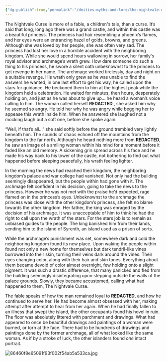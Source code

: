 ```yaml
---
{"dg-publish":true,"permalink":"/deities-myths-and-lore/the-nightvale-curse/"}
---
```



The Nightvale Curse is more of a fable, a children's tale, than a curse. It’s said that long, long ago there was a grand castle, and within this castle was a beautiful princess. The princess had hair resembling a phoenix’s flames, and her eyes were an entrancing hazel of golds, browns, and greens. Although she was loved by her people, she was often very sad. The princess had lost her love in a horrible accident with the neighboring kingdom. While she would spend hours wallowing in sorrow, her family's royal advisor and archmage’s wrath grew. How dare someone do such a thing to his princess, he swore a silent oath unbeknownst to the princess to get revenge in her name. The archmage worked tirelessly, day and night on a suitable revenge. His wrath only grew as he was unable to find the answers he wanted, in one last effort to get his way, he called upon the stars for guidance. He beckoned them to him at the highest peak while the kingdom held a celebration. He waited for minutes, then hours, desperately holding on, and just as he was about to give up… he heard a woman’s voice calling to him. The woman called herself **REDACTED** , she asked him why he seemed so angry. He told her why he was angry while begging her to appease this wrath inside him. When he answered she laughed not a mocking laugh but a soft one, before she spoke again.

“Well, if that’s all…” she said softly before the ground trembled very lightly beneath him. The sounds of chaos echoed off the mountains from the kingdom to the far north. Although he heard nothing more from **REDACTED**, he saw an image of a smiling woman within his mind for a moment before it faded like an old memory. A sickening grin spread across his face and he made his way back to his tower of the castle, not bothering to find out what happened before sleeping peacefully, his wrath feeling lighter.

In the morning the news had reached their kingdom, the neighboring kingdom’s palace and war college had vanished. Not only had the building seemingly disappeared, but the people within had gone with it. The archmage felt confident in his decision, going to take the news to the princess. However he was not met with the praise he’d expected, rage flamed on in the princess’s eyes. Unbeknownst to the archmage the princess was close with the other kingdom’s princess, she felt no blame towards the other kingdom. Her father, the king was enraged by the decision of his archmage. It was unacceptable of him to think he had the right to call upon the wrath of the stars. For the stars job is to remain as unbiased guides to the people. The king banished him from their lands, sending him to the island of Syrenth, an island used as a prison of sorts.


While the archmage’s punishment was set, somewhere dark and cold the neighboring kingdom found its new place. Upon waking the people within found not only a new home for themselves but dark tendril-like vines burrowed into their skin, turning their veins dark around the vines. Their eyes changing color, along with their hair and skin tones. Everything about them became devoid of color almost overnight, few holding onto a slight pigment. It was such a drastic difference, that many panicked and fled from the building seemingly disintegrating upon stepping outside the walls of the palace grounds. Slowly, they became accustomed, calling what had happened to them, The Nightvale Curse.


The fable speaks of how the man remained loyal to **REDACTED**, and how he continued to serve her. He had become almost obsessed with her, making attempt after attempt to hear from her again. When he had finally fallen to an illness that swept the island, the other occupants found his hovel in ruin. The floor was absolutely littered with parchment and drawings. What had appeared to once be beautiful drawings and paintings of a woman were burned, or torn at the face. There had to be hundreds of drawings and paintings done by the former archmage, all of what looked like the same woman. As if by a stroke of luck, the other islanders found *one* intact portrait. 

![86460f8e65091f93f002f54ab5a533ca.jpg](/img/user/Images/86460f8e65091f93f002f54ab5a533ca.jpg) 